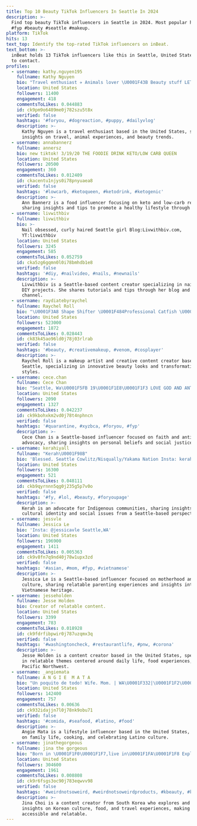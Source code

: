 ```yaml
---
title: Top 10 Beauty TikTok Influencers In Seattle In 2024
description: >-
  Find top beauty TikTok influencers in Seattle in 2024. Most popular hashtags:
  #fyp #beauty #seattle #makeup.
platform: TikTok
hits: 13
text_top: Identify the top-rated TikTok influencers on inBeat.
text_bottom: >-
  inBeat holds 13 TikTok influencers like this in Seattle, United States for you
  to contact.
profiles:
  - username: kathy.nguyen195
    fullname: Kathy Nguyen
    bio: "Travel enthusiast ✈️ Animals lover \U0001F43B Beauty stuff LETS GO SEATTLE"
    location: United States
    followers: 11400
    engagement: 418
    commentsToLikes: 0.044883
    id: ck9pm9o6489me0j782szu5t8x
    verified: false
    hashtags: '#foryou, #dogreaction, #puppy, #dailyvlog'
    description: >-
      Kathy Nguyen is a travel enthusiast based in the United States, sharing
      insights on travel, animal experiences, and beauty trends.
  - username: annabannerz
    fullname: annersz
    bio: new tiktok! 3/19/20 THE FOODIE DRINK KETO/LOW CARB QUEEN
    location: United States
    followers: 20500
    engagement: 360
    commentsToLikes: 0.012409
    id: ckacentu1njys0i78pnyuaea8
    verified: false
    hashtags: '#lowcarb, #ketoqueen, #ketodrink, #ketogenic'
    description: >-
      Ann Bannerz is a food influencer focusing on keto and low-carb recipes,
      sharing insights and tips to promote a healthy lifestyle through diet.
  - username: livwithbiv
    fullname: livwithbiv
    bio: >-
      Nail obsessed, curly haired Seattle girl Blog:Livwithbiv.com,
      YT:livwithbiv
    location: United States
    followers: 3245
    engagement: 585
    commentsToLikes: 0.052759
    id: cka5zg6gqmn0l0i78bmhdb1e8
    verified: false
    hashtags: '#diy, #nailvideo, #nails, #newnails'
    description: >-
      Livwithbiv is a Seattle-based content creator specializing in nail art and
      DIY projects. She shares tutorials and tips through her blog and YouTube
      channel.
  - username: raydiatebyraychel
    fullname: Raychel Roll
    bio: "\U0001F3A8 Shape Shifter \U0001F484Professional Catfish \U0001F48C raydiatebeauty@gmail.com \U0001F4CDSeattle WA"
    location: United States
    followers: 523000
    engagement: 1872
    commentsToLikes: 0.028443
    id: ck83k45ao96ld0j78j03rlrab
    verified: false
    hashtags: '#beauty, #creativemakeup, #venom, #cosplayer'
    description: >-
      Raychel Roll is a makeup artist and creative content creator based in
      Seattle, specializing in innovative beauty looks and transformative makeup
      styles.
  - username: cece.chan
    fullname: Cece Chan
    bio: "Seattle, Wa\U0001F5FB 19\U0001F1E8\U0001F1F3 LOVE GOD AND ANTI-RACISM"
    location: United States
    followers: 2090
    engagement: 1327
    commentsToLikes: 0.042237
    id: ck9kbohxkm2vd0j78t4nphncn
    verified: false
    hashtags: '#quarantine, #xyzbca, #foryou, #fyp'
    description: >-
      Cece Chan is a Seattle-based influencer focused on faith and anti-racism
      advocacy, sharing insights on personal beliefs and social justice issues.
  - username: kerahiyall
    fullname: "Kerah\U0001F98B"
    bio: 'Blessed. Seattle Cowlitz/Nisqually/Yakama Nation Insta: kerahgrace_ BLM'
    location: United States
    followers: 16300
    engagement: 521
    commentsToLikes: 0.048111
    id: ckb9qyrnnn5qg0j235g5p7v0o
    verified: false
    hashtags: '#fy, #lol, #beauty, #foryoupage'
    description: >-
      Kerah is an advocate for Indigenous communities, sharing insights on
      cultural identity and social issues from a Seattle-based perspective.
  - username: jessvle
    fullname: Jessica Le
    bio: 'Insta: @jessicavle Seattle,WA'
    location: United States
    followers: 196900
    engagement: 1411
    commentsToLikes: 0.005363
    id: ck9v8fn7q9nd40j78w1upx3zd
    verified: false
    hashtags: '#asian, #mom, #fyp, #vietnamese'
    description: >-
      Jessica Le is a Seattle-based influencer focused on motherhood and Asian
      culture, sharing relatable parenting experiences and insights into
      Vietnamese heritage.
  - username: jesseholden
    fullname: Jesse Holden
    bio: Creator of relatable content.
    location: United States
    followers: 3399
    engagement: 783
    commentsToLikes: 0.018928
    id: ck9fdrfibpwir0j787uzqmx3q
    verified: false
    hashtags: '#washingtoncheck, #restaurantlife, #pnw, #corona'
    description: >-
      Jesse Holden is a content creator based in the United States, specializing
      in relatable themes centered around daily life, food experiences, and the
      Pacific Northwest.
  - username: _angiemata
    fullname: A N G I E  M A T A
    bio: "Un poquito de todo! Wife. Mom. | WA\U0001F332|\U0001F1F2\U0001F1FD| \U0001F496\U0001F3A4\U0001F484\U0001F469\U0001F3FB‍\U0001F373 INSTAGRAM:@_angiemata"
    location: United States
    followers: 142400
    engagement: 757
    commentsToLikes: 0.00636
    id: ck932idajjn7l0j78nk9obu71
    verified: false
    hashtags: '#comida, #seafood, #latino, #food'
    description: >-
      Angie Mata is a lifestyle influencer based in the United States, focusing
      on family life, cooking, and celebrating Latino culture.
  - username: jinathegorgeous
    fullname: jina the gorgeous
    bio: "Born in \U0001F1F0\U0001F1F7,live in\U0001F1FA\U0001F1F8 Explaining “weird” cultural things into “not so weird”"
    location: United States
    followers: 304600
    engagement: 1961
    commentsToLikes: 0.008808
    id: ck9r6fsgs3oc90j783eqwvv98
    verified: false
    hashtags: '#weirdnotsoweird, #weirdnotsoweirdproducts, #kbeauty, #korean'
    description: >-
      Jina Choi is a content creator from South Korea who explores and shares
      insights on Korean culture, food, and travel experiences, making them
      accessible and relatable.
---
```


